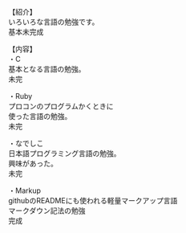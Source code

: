 【紹介】  
いろいろな言語の勉強です。  
基本未完成  

【内容】  
・C  
基本となる言語の勉強。  
未完  

・Ruby  
プロコンのプログラムかくときに  
使った言語の勉強。  
未完  

・なでしこ  
日本語プログラミング言語の勉強。  
興味があった。  
未完  

・Markup  
githubのREADMEにも使われる軽量マークアップ言語  
マークダウン記法の勉強  
完成  
